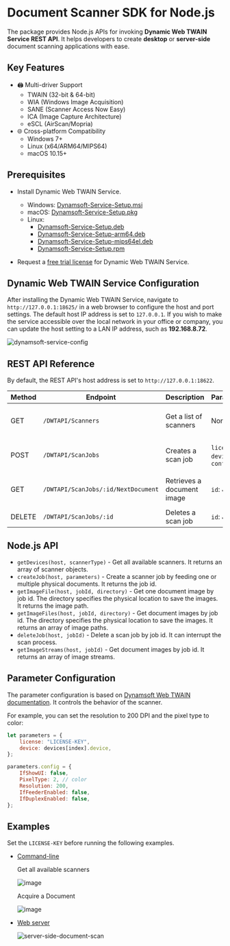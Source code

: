 # Document Scanner SDK for Node.js
The package provides Node.js APIs for invoking **Dynamic Web TWAIN Service REST API**. It helps developers to create **desktop** or **server-side** document scanning applications with ease. 

## Key Features
- 🖨️ ​Multi-driver Support
    - TWAIN (32-bit & 64-bit)
    - WIA (Windows Image Acquisition)
    - SANE (Scanner Access Now Easy)
    - ICA (Image Capture Architecture)
    - eSCL (AirScan/Mopria)
- 🌐 ​Cross-platform Compatibility
    - Windows 7+
    - Linux (x64/ARM64/MIPS64)
    - macOS 10.15+

## Prerequisites
-  Install Dynamic Web TWAIN Service.
    - Windows: [Dynamsoft-Service-Setup.msi](https://demo.dynamsoft.com/DWT/DWTResources/dist/DynamsoftServiceSetup.msi)
    - macOS: [Dynamsoft-Service-Setup.pkg](https://demo.dynamsoft.com/DWT/DWTResources/dist/DynamsoftServiceSetup.pkg)
    - Linux: 
        - [Dynamsoft-Service-Setup.deb](https://demo.dynamsoft.com/DWT/DWTResources/dist/DynamsoftServiceSetup.deb)
        - [Dynamsoft-Service-Setup-arm64.deb](https://demo.dynamsoft.com/DWT/DWTResources/dist/DynamsoftServiceSetup-arm64.deb)
        - [Dynamsoft-Service-Setup-mips64el.deb](https://demo.dynamsoft.com/DWT/DWTResources/dist/DynamsoftServiceSetup-mips64el.deb)
        - [Dynamsoft-Service-Setup.rpm](https://demo.dynamsoft.com/DWT/DWTResources/dist/DynamsoftServiceSetup.rpm)

- Request a [free trial license](https://www.dynamsoft.com/customer/license/trialLicense?product=dwt) for Dynamic Web TWAIN Service.

## Dynamic Web TWAIN Service Configuration
After installing the Dynamic Web TWAIN Service, navigate to `http://127.0.0.1:18625/` in a web browser to configure the host and port settings. The default host IP address is set to `127.0.0.1`. If you wish to make the service accessible over the local network in your office or company, you can update the host setting to a LAN IP address, such as **192.168.8.72**.

![dynamsoft-service-config](https://github.com/yushulx/dynamsoft-service-REST-API/assets/2202306/e2b1292e-dfbd-4821-bf41-70e2847dd51e)

## REST API Reference
By default, the REST API's host address is set to `http://127.0.0.1:18622`.

| Method | Endpoint        | Description                   | Parameters                         | Response                      |
|--------|-----------------|-------------------------------|------------------------------------|-------------------------------|
| GET    | `/DWTAPI/Scanners`    | Get a list of scanners  | None                               | `200 OK` with scanner list       |
| POST   | `/DWTAPI/ScanJobs`    | Creates a scan job      | `license`, `device`, `config`      | `201 Created` with job ID    |
| GET    | `/DWTAPI/ScanJobs/:id/NextDocument`| Retrieves a document image     | `id`: Job ID   | `200 OK` with image stream    |
| DELETE | `/DWTAPI/ScanJobs/:id`| Deletes a scan job       | `id`: Job ID                      | `200 OK`              |

## Node.js API
- `getDevices(host, scannerType)` - Get all available scanners. It returns an array of scanner objects.
- `createJob(host, parameters)` - Create a scanner job by feeding one or multiple physical documents. It returns the job id.
- `getImageFile(host, jobId, directory)` - Get one document image by job id. The directory specifies the physical location to save the images. It returns the image path.
- `getImageFiles(host, jobId, directory)` - Get document images by job id. The directory specifies the physical location to save the images. It returns an array of image paths.
- `deleteJob(host, jobId)` - Delete a scan job by job id. It can interrupt the scan process.
- `getImageStreams(host, jobId)` - Get document images by job id. It returns an array of image streams.

## Parameter Configuration
The parameter configuration is based on [Dynamsoft Web TWAIN documentation](https://www.dynamsoft.com/web-twain/docs/info/api/Interfaces.html#DeviceConfiguration). It controls the behavior of the scanner. 

For example, you can set the resolution to 200 DPI and the pixel type to color:

```js
let parameters = {
    license: "LICENSE-KEY",
    device: devices[index].device,
};

parameters.config = {
    IfShowUI: false,
    PixelType: 2, // color
    Resolution: 200,
    IfFeederEnabled: false,
    IfDuplexEnabled: false,
};
```

## Examples
Set the `LICENSE-KEY` before running the following examples.

- [Command-line](https://github.com/yushulx/dynamsoft-service-REST-API/tree/main/examples/command-line)

  Get all available scanners

  ![image](https://github.com/yushulx/dynamsoft-service-REST-API/assets/2202306/24fcb45d-1bea-45ba-9569-b9a2ef377b63)

  Acquire a Document
    
  ![image](https://github.com/yushulx/dynamsoft-service-REST-API/assets/2202306/2688269d-4f05-4734-bf1c-7ba4e2638d66)

- [Web server](https://github.com/yushulx/dynamsoft-service-REST-API/tree/main/examples/web)

   ![server-side-document-scan](https://github.com/yushulx/dynamsoft-service-REST-API/assets/2202306/9a161dda-6f9d-473b-a2d4-168ebd5f6b0b)


